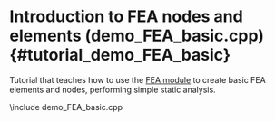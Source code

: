 Introduction to FEA nodes and elements  (demo_FEA_basic.cpp)  {#tutorial_demo_FEA_basic}
============================================================


Tutorial that teaches how to use the 
[FEA module](group__chrono__fea.html)
to create basic FEA elements and nodes, performing simple static analysis. 

 
\include demo_FEA_basic.cpp